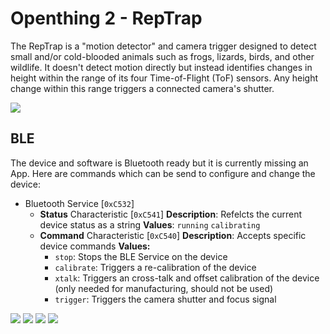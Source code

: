 # Openthing 2 - RepTrap 

The RepTrap is a "motion detector" and camera trigger designed to detect small and/or cold-blooded animals such as frogs, lizards, birds, and other wildlife. It doesn't detect motion directly but instead identifies changes in height within the range of its four Time-of-Flight (ToF) sensors. Any height change within this range triggers a connected camera's shutter.

![](https://github.com/open-thngs/trap-a-rep-trigger/img/reptrap_06.jpg)


## BLE 

The device and software is Bluetooth ready but it is currently missing an App. Here are commands which can be send to configure and change the device:

- Bluetooth Service [`0xC532`]
    - **Status** Characteristic [`0xC541`]
      **Description**: Refelcts the current device status as a string
      **Values**: `running` `calibrating`
    - **Command** Characteristic [`0xC540`]
      **Description**: Accepts specific device commands
      **Values:**
      - `stop`: Stops the BLE Service on the device
      - `calibrate`: Triggers a re-calibration of the device
      - `xtalk`: Triggers an cross-talk and offset calibration of the device (only needed for manufacturing, should not be used)
      - `trigger`: Triggers the camera shutter and focus signal


![](https://github.com/open-thngs/trap-a-rep-trigger/img/_DSC0569_small.jpg)
![](https://github.com/open-thngs/trap-a-rep-trigger/img/_DSC0587_small.jpg)
![](https://github.com/open-thngs/trap-a-rep-trigger/img/_DSC0599_small.jpg)
![](https://github.com/open-thngs/trap-a-rep-trigger/img/_DSC0632_small.jpg)
